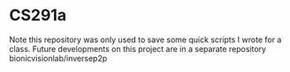 # CS291a

Note this repository was only used to save some quick scripts I wrote for a class. Future developments on this project are in a separate repository bionicvisionlab/inversep2p
